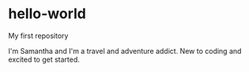 # hello-world
My first repository

I'm Samantha and I'm a travel and adventure addict.
New to coding and excited to get started.
